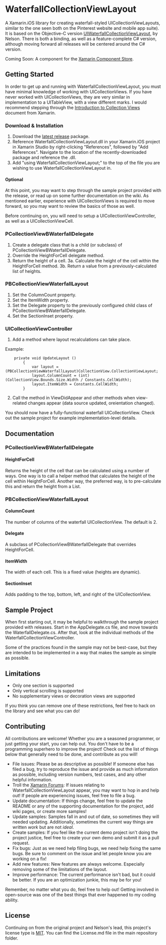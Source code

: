 # WaterfallCollectionViewLayout

A Xamarin.iOS library for creating waterfall-styled UICollectionViewLayouts, similar to the one seen both on the Pinterest website and mobile app suite). It is based on the Objective-C version [UIWaterfallCollectionViewLayout](https://github.com/chiahsien/UICollectionViewWaterfallLayout), by Nelson. There is both a binding, as well as a feature-complete C# version, although moving forward all releases will be centered around the C# version.

Coming Soon: A component for the [Xamarin Component Store](http://components.xamarin.com).

## Getting Started
In order to get up and running with WaterfallCollectionViewLayout, you must have minimal knowledge of working with UICollectionViews. If you have never worked with UICollectionViews, they are very similar in implementation to a UITableView, with a view different marks. I would recommend stepping through the [Introduction to Collection Views](http://docs.xamarin.com/guides/ios/user_interface/introduction_to_collection_views) document from Xamarin.

### Download & Installation

1. Download the [latest release](https://github.com/pierceboggan/WaterfallCollectionViewLayout/releases) package.
2. Reference WaterfallCollectionViewLayout.dll in your Xamarin.iOS project in Xamarin Studio by right-clicking "References", followed by "Add References". Navigate to the location of the recently-downloaded package and reference the .dll.
3. Add "using WaterfallCollectionViewLayout;" to the top of the file you are wishing to use WaterfallCollectionViewLayout in.

#### Optional
At this point, you may want to step through the sample project provided with the release, or read up on some further documentation on the wiki. As mentioned earlier, experience with UICollectionViews is required to move forward, so you may want to review the basics of those as well.

Before continuing on, you will need to setup a UICollectionViewController, as well as a UICollectionViewCell.

### PCollectionViewBWaterfallDelegate
1. Create a delegate class that is a child (or subclass) of PCollectionViewBWaterfallDelegate.
2. Override the HeightForCell delegate method.
3. Return the height of a cell.
3a. Calculate the height of the cell within the HeightForCell method.
3b. Return a value from a previously-calculated list of heights.

### PBCollectionViewWaterfallLayout
1. Set the ColumnCount property.
2. Set the ItemWidth property.
3. Set the Delegate property to the previously configured child class of PCollectionViewBWaterfallDelegate.
4. Set the SectionInset property.

### UICollectionViewController
1. Add a method where layout recalculations can take place.

Example:
```
  	private void UpdateLayout ()
		{
			var layout = (PBCollectionViewWaterfallLayout)CollectionView.CollectionViewLayout;
			layout.ColumnCount = (int)(CollectionView.Bounds.Size.Width / Constants.CellWidth);
			layout.ItemWidth = Constants.CellWidth;
		}
```

2. Call the method in ViewDidAppear and other methods when view-related changes appear (data source updated, oreientation changed).

You should now have a fully-functional waterfall UICollectionView. Check out the sample project for example implementation-level details.

## Documentation

### PCollectionViewBWaterfallDelegate
#### HeightForCell
Returns the height of the cell that can be calculated using a number of ways. One way is to call a helper method that calculates the height of the cell within HeightForCell. Another way, the preferred way, is to pre-calculate this and return the height from a List<T>.

### PBCollectionViewWaterfallLayout
#### ColumnCount
The number of columns of the waterfall UICollectionView. The default is 2.

#### Delegate
A subclass of PCollectionViewBWaterfallDelegate that overrides HeightForCell.

#### ItemWidth
The width of each cell. This is a fixed value (heights are dynamic).

#### SectionInset
Adds padding to the top, bottom, left, and right of the UICollectionView.

## Sample Project
When first starting out, it may be helpful to walkthrough the sample project provided with releases. Start in the AppDelegate.cs file, and move towards the WaterfallDelegate.cs. After that, look at the individual methods of the WaterfallCollectionViewController.

Some of the practices found in the sample may not be best-case, but they are intended to be implemented in a way that makes the sample as simple as possible.

## Limitations
* Only one section is supported
* Only vertical scrolling is supported
* No supplementary views or decoration views are supported

If you think you can remove one of these restrictions, feel free to hack on the library and see what you can do!

## Contributing
All contributions are welcome! Whether you are a seasoned programmer, or just getting your start, you can help out. You don't have to be a programming superhero to improve the project! Check out the list of things below that generally need to be done, and contribute as you will!

* File issues: Please be as descriptive as possible! If someone else has filed a bug, try to reproduce the issue and provide as much information as possible, including version numbers, test cases, and any other helpful information.
* Troll the [Xamarin Forums](http://forums.xamarin.com/): If issues relating to WaterfallCollectionViewLayout appear, you may want to hop in and help out! If people are experiencing issues, feel free to file a bug.
* Update documentation: If things change, feel free to update the README or any of the supporting documentation for the project, add wiki pages, or create more samples!
* Update samples: Samples fall in and out of date, so sometimes they will needed updating. Additionally, sometimes the current way things are written *work* but are not *ideal*. 
* Create samples: If you feel like the current demo project isn't doing the project justice, feel free to create your own demo and submit it as a pull request.
* Fix bugs: Just as we need help filing bugs, we need help fixing the same bugs. Be sure to comment on the issue and let people know you are working on a fix!
* Add new features: New features are always welcome. Especially removing some of the limitations of the layout.
* Improve performance: The current performance isn't bad, but it could be better. If you are an optimization junkie, this may be for you!

Remember, no matter what you do, feel free to help out! Getting involved in open-source was one of the best things that ever happened to my coding ability.

## License
Continuing on from the original project and Nelson's lead, this project's license type is [MIT](http://en.wikipedia.org/wiki/MIT_License). You can find the License.md file in the main repository folder.

